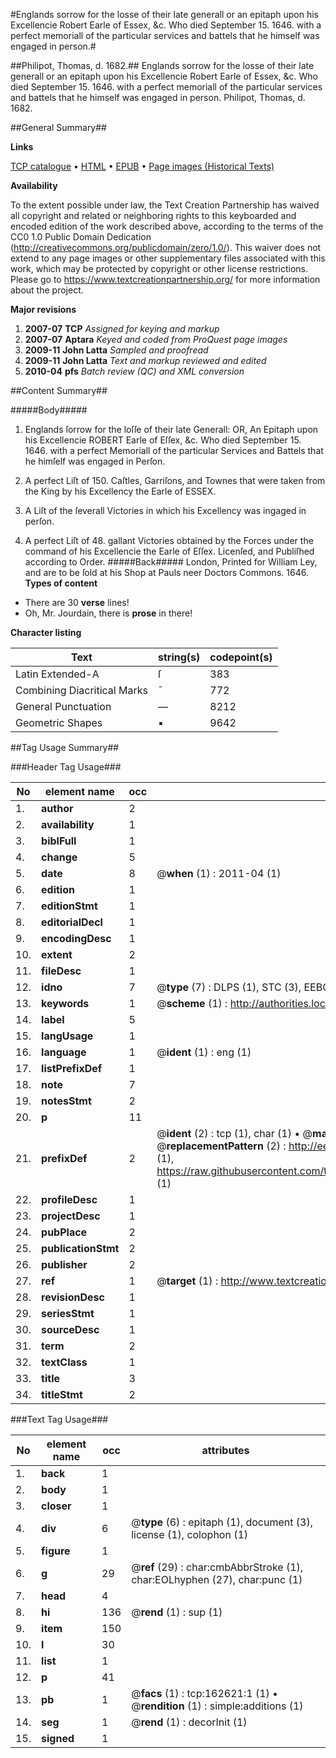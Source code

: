 #Englands sorrow for the losse of their late generall or an epitaph upon his Excellencie Robert Earle of Essex, &c. Who died September 15. 1646. with a perfect memoriall of the particular services and battels that he himself was engaged in person.#

##Philipot, Thomas, d. 1682.##
Englands sorrow for the losse of their late generall or an epitaph upon his Excellencie Robert Earle of Essex, &c. Who died September 15. 1646. with a perfect memoriall of the particular services and battels that he himself was engaged in person.
Philipot, Thomas, d. 1682.

##General Summary##

**Links**

[TCP catalogue](http://www.ota.ox.ac.uk/tcp/)  • 
[HTML](http://tei.it.ox.ac.uk/tcp/Texts-HTML/free/A90/A90652.html)  • 
[EPUB](http://tei.it.ox.ac.uk/tcp/Texts-EPUB/free/A90/A90652.epub) • 
[Page images (Historical Texts)](https://historicaltexts.jisc.ac.uk/eebo-99869410e)

**Availability**

To the extent possible under law, the Text Creation Partnership has waived all copyright and related or neighboring rights to this keyboarded and encoded edition of the work described above, according to the terms of the CC0 1.0 Public Domain Dedication (http://creativecommons.org/publicdomain/zero/1.0/). This waiver does not extend to any page images or other supplementary files associated with this work, which may be protected by copyright or other license restrictions. Please go to https://www.textcreationpartnership.org/ for more information about the project.

**Major revisions**

1. __2007-07__ __TCP__ *Assigned for keying and markup*
1. __2007-07__ __Aptara__ *Keyed and coded from ProQuest page images*
1. __2009-11__ __John Latta__ *Sampled and proofread*
1. __2009-11__ __John Latta__ *Text and markup reviewed and edited*
1. __2010-04__ __pfs__ *Batch review (QC) and XML conversion*

##Content Summary##

#####Body#####

1. Englands ſorrow for the loſſe of their late Generall:
OR,
An Epitaph upon his Excellencie ROBERT Earle of Eſſex, &c. Who died September 15. 1646. with a
perfect Memoriall of the particular Services and Battels that he himſelf was engaged in Perſon.

1. A perfect Liſt of 150. Caſtles, Garriſons, and
Townes that were taken from the King by his
Excellency the Earle of ESSEX.

1. A Liſt of the ſeverall Victories
in which his Excellency was
ingaged in perſon.

1. A perfect Liſt of 48. gallant Victories obtained
by the Forces under the command of his
Excellencie the Earle of Eſſex.
Licenſed, and Publiſhed according to Order.
#####Back#####
London, Printed for William Ley, and are to be ſold at his Shop at Pauls
neer Doctors Commons. 1646.
**Types of content**

  * There are 30 **verse** lines!
  * Oh, Mr. Jourdain, there is **prose** in there!

**Character listing**


|Text|string(s)|codepoint(s)|
|---|---|---|
|Latin Extended-A|ſ|383|
|Combining             Diacritical Marks|̄|772|
|General Punctuation|—|8212|
|Geometric Shapes|▪|9642|

##Tag Usage Summary##

###Header Tag Usage###

|No|element name|occ|attributes|
|---|---|---|---|
|1.|__author__|2||
|2.|__availability__|1||
|3.|__biblFull__|1||
|4.|__change__|5||
|5.|__date__|8| @__when__ (1) : 2011-04 (1)|
|6.|__edition__|1||
|7.|__editionStmt__|1||
|8.|__editorialDecl__|1||
|9.|__encodingDesc__|1||
|10.|__extent__|2||
|11.|__fileDesc__|1||
|12.|__idno__|7| @__type__ (7) : DLPS (1), STC (3), EEBO-CITATION (1), PROQUEST (1), VID (1)|
|13.|__keywords__|1| @__scheme__ (1) : http://authorities.loc.gov/ (1)|
|14.|__label__|5||
|15.|__langUsage__|1||
|16.|__language__|1| @__ident__ (1) : eng (1)|
|17.|__listPrefixDef__|1||
|18.|__note__|7||
|19.|__notesStmt__|2||
|20.|__p__|11||
|21.|__prefixDef__|2| @__ident__ (2) : tcp (1), char (1)  •  @__matchPattern__ (2) : ([0-9\-]+):([0-9IVX]+) (1), (.+) (1)  •  @__replacementPattern__ (2) : http://eebo.chadwyck.com/downloadtiff?vid=$1&page=$2 (1), https://raw.githubusercontent.com/textcreationpartnership/Texts/master/tcpchars.xml#$1 (1)|
|22.|__profileDesc__|1||
|23.|__projectDesc__|1||
|24.|__pubPlace__|2||
|25.|__publicationStmt__|2||
|26.|__publisher__|2||
|27.|__ref__|1| @__target__ (1) : http://www.textcreationpartnership.org/docs/. (1)|
|28.|__revisionDesc__|1||
|29.|__seriesStmt__|1||
|30.|__sourceDesc__|1||
|31.|__term__|2||
|32.|__textClass__|1||
|33.|__title__|3||
|34.|__titleStmt__|2||


###Text Tag Usage###

|No|element name|occ|attributes|
|---|---|---|---|
|1.|__back__|1||
|2.|__body__|1||
|3.|__closer__|1||
|4.|__div__|6| @__type__ (6) : epitaph (1), document (3), license (1), colophon (1)|
|5.|__figure__|1||
|6.|__g__|29| @__ref__ (29) : char:cmbAbbrStroke (1), char:EOLhyphen (27), char:punc (1)|
|7.|__head__|4||
|8.|__hi__|136| @__rend__ (1) : sup (1)|
|9.|__item__|150||
|10.|__l__|30||
|11.|__list__|1||
|12.|__p__|41||
|13.|__pb__|1| @__facs__ (1) : tcp:162621:1 (1)  •  @__rendition__ (1) : simple:additions (1)|
|14.|__seg__|1| @__rend__ (1) : decorInit (1)|
|15.|__signed__|1||

